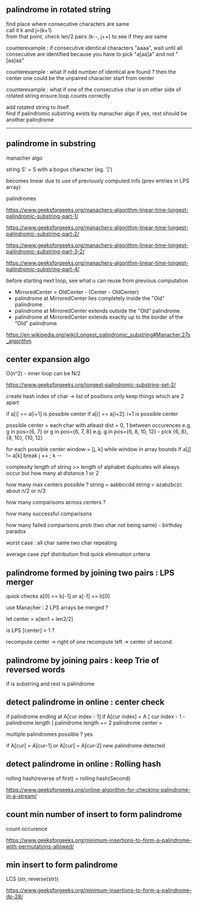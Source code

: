 
## palindrome in rotated string

find place where consecutive characters are same  
call it k and j=(k+1)   
from that point, check len/2 pairs (k--, j++) to see if they are same   

counterexample : if consecutive identical characters "aaaa", 
wait until all consecutive are identified
because you have to pick "a[aa]a" and not "[aa]aa"

counterexample : what if odd number of identical are found ?
then the center one could be the unpaired character
start from center

counterexample : what if one of the consecutive char is on other side of rotated string
ensure loop counts correctly

add rotated string to itself   
find if palindromic substring exists by manacher algo
if yes, rest should be another palindrome


---

## palindrome in substring

manacher algo

string S' = S with a bogus character (eg. '|')

becomes linear due to use of previously computed info (prev entries in LPS array)

palindromes 

https://www.geeksforgeeks.org/manachers-algorithm-linear-time-longest-palindromic-substring-part-1/

https://www.geeksforgeeks.org/manachers-algorithm-linear-time-longest-palindromic-substring-part-2/

https://www.geeksforgeeks.org/manachers-algorithm-linear-time-longest-palindromic-substring-part-3-2/

https://www.geeksforgeeks.org/manachers-algorithm-linear-time-longest-palindromic-substring-part-4/

before starting next loop, see what u can reuse from previous computation

* MirroredCenter = OldCenter - (Center - OldCenter)
* palindrome at MirroredCenter lies completely inside the "Old" palindrome
* palindrome at MirroredCenter extends outside the "Old" palindrome. 
* palindrome at MirroredCenter extends exactly up to the border of the "Old" palindrome

https://en.wikipedia.org/wiki/Longest_palindromic_substring#Manacher.27s_algorithm

## center expansion algo

O(n^2) - inner loop can be N/2

https://www.geeksforgeeks.org/longest-palindromic-substring-set-2/

create hash index of char -> list of positions
only keep things which are 2 apart

if a[i] == a[i+1] 
    is possible center
if a[i] == a[i+2]:
   i+1 is possible center

possible center = each char with atleast dist = 0, 1 between occurences
e.g. g in pos={6, 7} or g in pos={6, 7, 8} 
e.g. g in pos={6, 8, 10, 12} - pick {6, 8}, {8, 10}, {10, 12}

for each possible center 
   window = [j, k]
   while window in array bounds
      if a[j] != a[k] break
      j ++ ; k --
   
complexity
length of string >> length of alphabet 
duplicates will always occur but how many at distance 1 or 2

how many max centers possible ?
string = aabbccdd
string = azabzbczc
about n/2 or n/3

how many comparisons across centers ?

how many successful comparisons

how many failed comparisons
prob (two char not being same) - birthday paradox

worst case : 
all char same
two char repeating

average case
zipf distribution
find quick elimination criteria

## palindrome formed by joining two pairs : LPS merger

quick checks a[0] == b[-1] or a[-1] == b[0]

use Manacher : 2 LPS arrays be merged ? 

let center = a[len1 + len2/2]

is LPS [center] > 1 ?

recompute center -> right of one
recompute left -> center of second

## palindrome by joining pairs : keep Trie of reversed words

if is substring and rest is palindrome

## detect palindrome in online : center check

if palindrome ending at A[cur index - 1] 
   if A[cur index] = A [ cur index - 1 - palindrome length ] 
      palindrome length += 2
      palindrome center = 

multiple palindromes possible ? yes

if A[cur] = A[cur-1] or A[cur] = A[cur-2]
  new palindrome detected


## detect palindrome in online : Rolling hash

rolling hash(reverse of first) = rolling hash(Second)

https://www.geeksforgeeks.org/online-algorithm-for-checking-palindrome-in-a-stream/

## count min number of insert to form palindrome

count occurence 

https://www.geeksforgeeks.org/minimum-insertions-to-form-a-palindrome-with-permutations-allowed/

## min insert to form palindrome

LCS (str, reverse(str))

https://www.geeksforgeeks.org/minimum-insertions-to-form-a-palindrome-dp-28/




